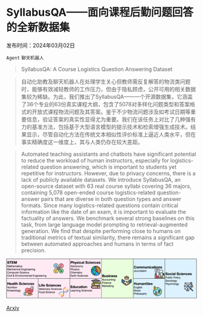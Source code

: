 # SyllabusQA——面向课程后勤问题回答的全新数据集

发布时间：2024年03月02日

`Agent` `聊天机器人`

> SyllabusQA: A Course Logistics Question Answering Dataset

> 自动化助教及聊天机器人在处理学生关心但教师需反复解答的物流类问题时，能够有效减轻教师的工作压力，但由于隐私顾虑，公开可用的相关数据集较为稀缺。为此，我们推出了SyllabusQA——一个开源数据集，它涵盖了36个专业的63份真实课程大纲，包含了5078对多样化问题类型和答案格式的开放式课程物流问题及其答案。鉴于不少物流问题涉及如考试日期等重要信息，验证答案的真实性显得尤为重要。我们在该任务上对比了几种强有力的基准方法，包括基于大型语言模型的提示技术和检索增强生成技术。结果显示，尽管自动化方法在传统文本相似性评价标准上逼近人类水平，但在事实精确度这一维度上，其与人类仍存在较大差距。

> Automated teaching assistants and chatbots have significant potential to reduce the workload of human instructors, especially for logistics-related question answering, which is important to students yet repetitive for instructors. However, due to privacy concerns, there is a lack of publicly available datasets. We introduce SyllabusQA, an open-source dataset with 63 real course syllabi covering 36 majors, containing 5,078 open-ended course logistics-related question-answer pairs that are diverse in both question types and answer formats. Since many logistics-related questions contain critical information like the date of an exam, it is important to evaluate the factuality of answers. We benchmark several strong baselines on this task, from large language model prompting to retrieval-augmented generation. We find that despite performing close to humans on traditional metrics of textual similarity, there remains a significant gap between automated approaches and humans in terms of fact precision.

![SyllabusQA——面向课程后勤问题回答的全新数据集](../../../paper_images/2403.14666/x1.png)

[Arxiv](https://arxiv.org/abs/2403.14666)